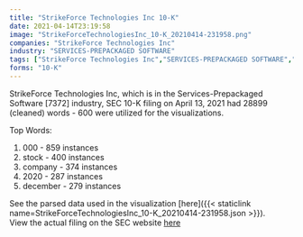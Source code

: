 ```yaml
---
title: "StrikeForce Technologies Inc 10-K"
date: 2021-04-14T23:19:58
image: "StrikeForceTechnologiesInc_10-K_20210414-231958.png"
companies: "StrikeForce Technologies Inc"
industry: "SERVICES-PREPACKAGED SOFTWARE"
tags: ["StrikeForce Technologies Inc","SERVICES-PREPACKAGED SOFTWARE","04-13-2021","10-K"]
forms: "10-K"
---
```

StrikeForce Technologies Inc, which is in the Services-Prepackaged Software [7372] industry, SEC 10-K filing on April 13, 2021 had 28899 (cleaned) words - 600 were utilized for the visualizations.

Top Words:
1. 000 - 859 instances
2. stock - 400 instances
3. company - 374 instances
4. 2020 - 287 instances
5. december - 279 instances


See the parsed data used in the visualization [here]({{< staticlink name=StrikeForceTechnologiesInc_10-K_20210414-231958.json >}}).  
View the actual filing on the SEC website [here](https://www.sec.gov/Archives/edgar/data/1285543/0001477932-21-002231.txt)
